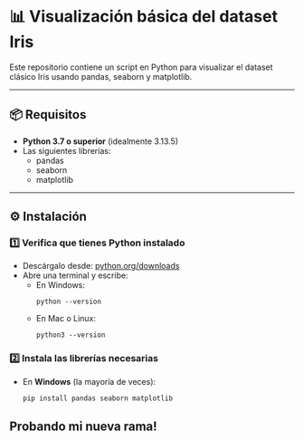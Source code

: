 # 📊 Visualización básica del dataset Iris

Este repositorio contiene un script en Python para visualizar el dataset clásico Iris usando pandas, seaborn y matplotlib.

---

## 📦 Requisitos

- **Python 3.7 o superior** (idealmente 3.13.5)
- Las siguientes librerías:
  - pandas
  - seaborn
  - matplotlib

---

## ⚙️ Instalación

### 1️⃣ **Verifica que tienes Python instalado**

- Descárgalo desde: [python.org/downloads](https://www.python.org/downloads/)
- Abre una terminal y escribe:
  - En Windows:
    ```
    python --version
    ```
  - En Mac o Linux:
    ```
    python3 --version
    ```

### 2️⃣ **Instala las librerías necesarias**

- En **Windows** (la mayoría de veces):
  ```sh
  pip install pandas seaborn matplotlib

## Probando mi nueva rama!